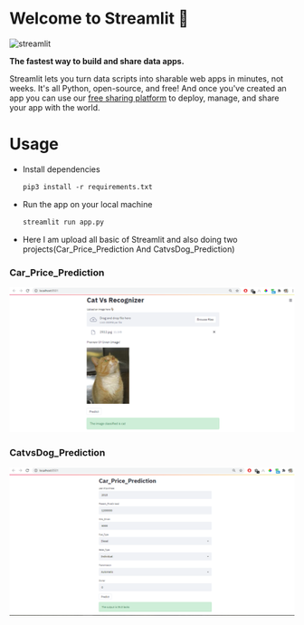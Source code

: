 # Welcome to Streamlit :wave:

![streamlit](https://realworldpython.guide/media/banners/pycon-estonia-streamlit-banner.jpg)

**The fastest way to build and share data apps.**

Streamlit lets you turn data scripts into sharable web apps in minutes, not weeks. It's all Python, open-source, and free! And once you've created an app you can use our [free sharing platform](https://streamlit.io/sharing) to deploy, manage, and share your app with the world.

# Usage

- Install dependencies
    ```txt
    pip3 install -r requirements.txt
    ```
- Run the app on your local machine
    ```bash
    streamlit run app.py

- Here I am upload all basic of Streamlit and also doing two projects(Car_Price_Prediction And CatvsDog_Prediction)

### Car_Price_Prediction
![Car_Price_Prediction](img/1.PNG)

### CatvsDog_Prediction
![CatvsDog_Prediction](img/2.PNG)
